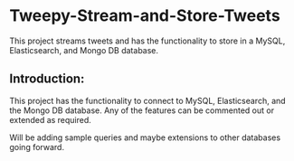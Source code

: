 # Tweepy-Stream-and-Store-Tweets
This project streams tweets and has the functionality to store in a MySQL, Elasticsearch, and Mongo DB database.

## Introduction:
This project has the functionality to connect to MySQL, Elasticsearch, and the Mongo DB database.
Any of the features can be commented out or extended as required.

Will be adding sample queries and maybe extensions to other databases going forward.
